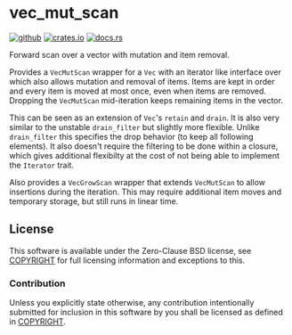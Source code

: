 # vec_mut_scan

[![github][github-badge]](https://github.com/jix/vec_mut_scan)
[![crates.io][crate-badge]](https://crates.io/crates/vec_mut_scan)
[![docs.rs][docs-badge]](https://docs.rs/vec_mut_scan/*/vec_mut_scan)

Forward scan over a vector with mutation and item removal.

Provides a `VecMutScan` wrapper for a `Vec` with an iterator like interface
over which also allows mutation and removal of items. Items are kept in order
and every item is moved at most once, even when items are removed. Dropping the
`VecMutScan` mid-iteration keeps remaining items in the vector.

This can be seen as an extension of `Vec`'s `retain` and `drain`. It is also
very similar to the unstable `drain_filter` but slightly more flexible. Unlike
`drain_filter` this specifies the drop behavior (to keep all following
elements). It also doesn't require the filtering to be done within a closure,
which gives additional flexibilty at the cost of not being able to implement
the `Iterator` trait.

Also provides a `VecGrowScan` wrapper that extends `VecMutScan` to allow
insertions during the iteration. This may require additional item moves and
temporary storage, but still runs in linear time.

## License

This software is available under the Zero-Clause BSD license, see
[COPYRIGHT](COPYRIGHT) for full licensing information and exceptions to this.

### Contribution

Unless you explicitly state otherwise, any contribution intentionally submitted
for inclusion in this software by you shall be licensed as defined in
[COPYRIGHT](COPYRIGHT).


[github-badge]: https://img.shields.io/badge/github-jix/vec_mut_scan-blueviolet?style=flat-square
[crate-badge]: https://img.shields.io/crates/v/vec_mut_scan?style=flat-square
[docs-badge]: https://img.shields.io/badge/docs.rs-vec_mut_scan-informational?style=flat-square
